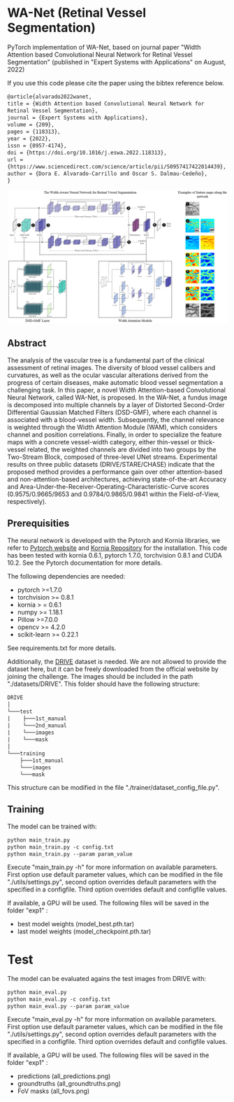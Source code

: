 # WA-Net (Retinal Vessel Segmentation)
PyTorch implementation of WA-Net, based on journal paper "Width Attention based Convolutional Neural Network for Retinal Vessel Segmentation" (published in "Expert Systems with Applications" on August, 2022)

If you use this code please cite the paper using the bibtex reference below.

```
@article{alvarado2022wanet,
title = {Width Attention based Convolutional Neural Network for Retinal Vessel Segmentation},
journal = {Expert Systems with Applications},
volume = {209},
pages = {118313},
year = {2022},
issn = {0957-4174},
doi = {https://doi.org/10.1016/j.eswa.2022.118313},
url = {https://www.sciencedirect.com/science/article/pii/S0957417422014439},
author = {Dora E. Alvarado-Carrillo and Oscar S. Dalmau-Cedeño},
}
```

![](figures/graphical_abstract.png)

## Abstract

The analysis of the vascular tree is a fundamental part of the clinical assessment of retinal images. The diversity of blood vessel calibers and curvatures, as well as the ocular vascular alterations derived from the progress of certain diseases, make automatic blood vessel segmentation a challenging task. In this paper, a novel Width Attention-based Convolutional Neural Network, called WA-Net, is proposed. In the WA-Net, a fundus image is decomposed into multiple channels by a layer of Distorted Second-Order Differential Gaussian Matched Filters (DSD-GMF), where each channel is associated with a blood-vessel width. Subsequently, the channel relevance is weighted through the Width Attention Module (WAM), which considers channel and position correlations. Finally, in order to specialize the feature maps with a concrete vessel-width category, either thin-vessel or thick-vessel related, the weighted channels are divided into two groups by the Two-Stream Block, composed of three-level UNet streams. Experimental results on three public datasets (DRIVE/STARE/CHASE) indicate that the proposed method provides a performance gain over other attention-based and non-attention-based architectures, achieving state-of-the-art Accuracy and Area-Under-the-Receiver-Operating-Characteristic-Curve scores (0.9575/0.9665/9653 and 0.9784/0.9865/0.9841 within the Field-of-View, respectively).

## Prerequisities
The neural network is developed with the Pytorch and Kornia libraries, we refer to [Pytorch website](https://pytorch.org/) and [Kornia Repository](https://github.com/kornia/kornia) for the installation.
This code has been tested with kornia 0.6.1, pytorch 1.7.0, torchvision 0.8.1 and CUDA 10.2. See the Pytorch documentation for more details.

The following dependencies are needed:
- pytorch >=1.7.0
- torchvision >= 0.8.1
- kornia > = 0.6.1
- numpy >= 1.18.1
- Pillow >=7.0.0
- opencv >= 4.2.0
- scikit-learn >= 0.22.1

See requirements.txt for more details.

Additionally, the [DRIVE](https://drive.grand-challenge.org/) dataset is needed.  We are not allowed to provide the dataset here, but it can be freely downloaded from the official website by joining the challenge. 
The images should be included in the path "./datasets/DRIVE". This folder should have the following structure:

```
DRIVE
│
└───test
|    ├───1st_manual
|    └───2nd_manual
|    └───images
|    └───mask
│
└───training
    ├───1st_manual
    └───images
    └───mask
```

This structure can be modified in the file "./trainer/dataset_config_file.py".

## Training

The model can be trained with:

```
python main_train.py 
python main_train.py -c config.txt
python main_train.py --param param_value
```

Execute "main_train.py -h" for more information on available parameters. First option use default parameter values, which can be modified in the file "./utils/settings.py", second option overrides default parameters with the specified in a configfile. Third option overrides default and configfile values. 

If available, a GPU will be used. The following files will be saved in the folder "exp1" :
- best model weights (model_best.pth.tar)
- last model weights (model_checkpoint.pth.tar)

# Test

The model can be evaluated agains the test images from DRIVE with:

```
python main_eval.py
python main_eval.py -c config.txt
python main_eval.py --param param_value
```
Execute "main_eval.py -h" for more information on available parameters. First option use default parameter values, which can be modified in the file "./utils/settings.py", second option overrides default parameters with the specified in a configfile. Third option overrides default and configfile values. 

If available, a GPU will be used. The following files will be saved in the folder "exp1" :
- predictions (all_predictions.png)
- groundtruths (all_groundtruths.png)
- FoV masks (all_fovs.png)

